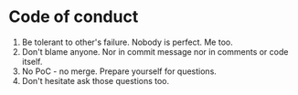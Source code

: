 # Code of conduct

1. Be tolerant to other's failure. Nobody is perfect. Me too.
2. Don't blame anyone. Nor in commit message nor in comments or code itself.
3. No PoC - no merge. Prepare yourself for questions.
4. Don't hesitate ask those questions too.
